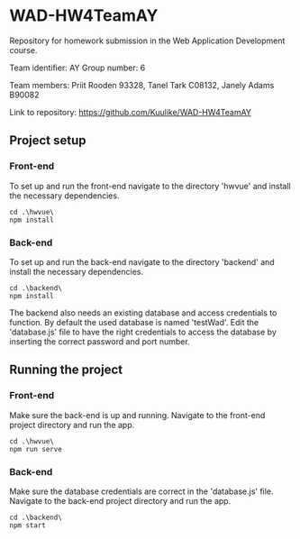 # WAD-HW4TeamAY
Repository for homework submission in the Web Application Development course.

Team identifier: AY Group number: 6

Team members: Priit Rooden 93328, Tanel Tark C08132, Janely Adams B90082

Link to repository: https://github.com/Kuulike/WAD-HW4TeamAY


## Project setup
### Front-end
To set up and run the front-end navigate to the directory 'hwvue' and install the necessary dependencies.
```
cd .\hwvue\
npm install
```
### Back-end
To set up and run the back-end navigate to the directory 'backend' and install the necessary dependencies.
```
cd .\backend\
npm install
```
The backend also needs an existing database and access credentials to function. By default the used database is named 'testWad'.
Edit the 'database.js' file to have the right credentials to access the database by inserting the correct password and port number.

## Running the project
### Front-end
Make sure the back-end is up and running. Navigate to the front-end project directory and run the app.
```
cd .\hwvue\
npm run serve
```
### Back-end
Make sure the database credentials are correct in the 'database.js' file. Navigate to the back-end project directory and run the app. 
```
cd .\backend\
npm start
```


